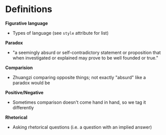 # Definitions

**Figurative language**
- Types of language (see `style` attribute for list)

**Paradox**
- "a seemingly absurd or self-contradictory statement or proposition that when investigated or explained may prove to be well founded or true."

**Comparision**
- Zhuangzi comparing opposite things; not exactly "absurd" like a paradox would be

**Positive/Negative**
- Sometimes comparison doesn't come hand in hand, so we tag it differently

**Rhetorical**
- Asking rhetorical questions (i.e. a question with an implied answer)
